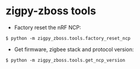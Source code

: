 # zigpy-zboss tools

- Factory reset the nRF NCP:

`$ python -m zigpy_zboss.tools.factory_reset_ncp`

- Get firmware, zigbee stack and protocol version:

`$ python -m zigpy_zboss.tools.get_ncp_version`
